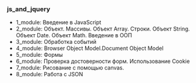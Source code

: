 ### js_and_jquery

- 1_module: Введение в JavaScript
- 2_module: Объект. Массивы. Объект Array. Строки. Объект String. Объект Date. Объект Math. Введение в ООП
- 3_module: Обработка событий
- 4_module: Browser Object Model.Document Object Model
- 5_module: Формы
- 6_module: Проверка достоверности форм. Использование Cookie
- 7_module: Рисование с помощью canvas.
- 8_module: Работа с JSON
